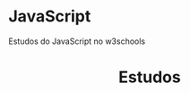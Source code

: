 <img url= "Imagens/Minha FOTO para perfil.jpg" width:100>

# JavaScript
 Estudos do JavaScript no w3schools
<h1 align="center"> Estudos </h1>